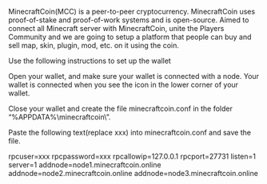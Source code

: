 MinecraftCoin(MCC) is a peer-to-peer cryptocurrency. MinecraftCoin uses proof-of-stake and proof-of-work systems and is open-source. Aimed to connect all Minecraft server with MinecraftCoin, unite the Players Community and we are going to setup a platform that people can buy and sell map, skin, plugin, mod, etc. on it using the coin.

Use the following instructions to set up the wallet

Open your wallet, and make sure your wallet is connected with a node.
Your wallet is connected when you see the icon  in the lower corner of your wallet.

Close your wallet and create the file minecraftcoin.conf in the folder “%APPDATA%\minecraftcoin\”.

Paste the following text(replace xxx) into minecraftcoin.conf and save the file.

rpcuser=xxx
rpcpassword=xxx
rpcallowip=127.0.0.1
rpcport=27731
listen=1
server=1
addnode=node1.minecraftcoin.online
addnode=node2.minecraftcoin.online
addnode=node3.minecraftcoin.online
